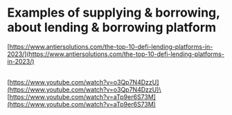 # Examples of supplying & borrowing, about lending & borrowing platform

[https://www.antiersolutions.com/the-top-10-defi-lending-platforms-in-2023/](https://www.antiersolutions.com/the-top-10-defi-lending-platforms-in-2023/)

[\
](https://docs.granary.finance/granary-v1.0/liquidations)[https://www.youtube.com/watch?v=o3Qp7N4DzzU](https://www.youtube.com/watch?v=o3Qp7N4DzzU)\
\
[https://www.youtube.com/watch?v=aTp9er6S73M](https://www.youtube.com/watch?v=aTp9er6S73M)
